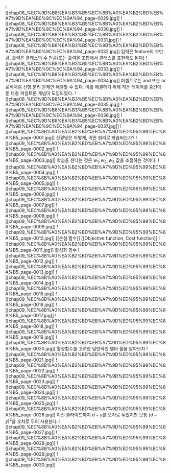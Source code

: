 ![[chap08_%EC%9D%B8%EA%B3%B5%EC%8B%A0%EA%B2%BD%EB%A7%9D%EA%B0%9C%EC%9A%94_page-0029.jpg]]
![[chap08_%EC%9D%B8%EA%B3%B5%EC%8B%A0%EA%B2%BD%EB%A7%9D%EA%B0%9C%EC%9A%94_page-0030.jpg]]
![[chap08_%EC%9D%B8%EA%B3%B5%EC%8B%A0%EA%B2%BD%EB%A7%9D%EA%B0%9C%EC%9A%94_page-0031.jpg]]
![[chap08_%EC%9D%B8%EA%B3%B5%EC%8B%A0%EA%B2%BD%EB%A7%9D%EA%B0%9C%EC%9A%94_page-0032.jpg]]
입력은 feature의 수만큼, 출력은 클래스의 수 만큼(또는 출력을 조합해서 클래스를 표현해도 된다)
![[chap08_%EC%9D%B8%EA%B3%B5%EC%8B%A0%EA%B2%BD%EB%A7%9D%EA%B0%9C%EC%9A%94_page-0033.jpg]]
![[chap08_%EC%9D%B8%EA%B3%B5%EC%8B%A0%EA%B2%BD%EB%A7%9D%EA%B0%9C%EC%9A%94_page-0034.jpg]]
퍼셉트로는 and 또는 or 로직처럼 선형 분리 문제만 해결할 수 있다.
이를 해결하기 위해 히든 레이어를 중간에 둔 다층 퍼셉트론 개념이 도입되었다.
![[chap08_%EC%9D%B8%EA%B3%B5%EC%8B%A0%EA%B2%BD%EB%A7%9D%EA%B0%9C%EC%9A%94_page-0035.jpg]]
![[chap08_%EC%9D%B8%EA%B3%B5%EC%8B%A0%EA%B2%BD%EB%A7%9D%EA%B0%9C%EC%9A%94_page-0036.jpg]]
![[chap08_%EC%9D%B8%EA%B3%B5%EC%8B%A0%EA%B2%BD%EB%A7%9D%EA%B0%9C%EC%9A%94_page-0037.jpg]]
![[chap09_%EC%8B%A0%EA%B2%BD%EB%A7%9D%ED%95%99%EC%8A%B5_page-0001.jpg]]
신경망은 어떻게, 어떤 원리로 학습되는가?
![[chap09_%EC%8B%A0%EA%B2%BD%EB%A7%9D%ED%95%99%EC%8A%B5_page-0002.jpg]]
![[chap09_%EC%8B%A0%EA%B2%BD%EB%A7%9D%ED%95%99%EC%8A%B5_page-0003.jpg]]
학습을 한다는 것은 $w_1, w_2, w_3$﻿ 값을 조절하는 것이다.
![[chap09_%EC%8B%A0%EA%B2%BD%EB%A7%9D%ED%95%99%EC%8A%B5_page-0004.jpg]]
![[chap09_%EC%8B%A0%EA%B2%BD%EB%A7%9D%ED%95%99%EC%8A%B5_page-0005.jpg]]
![[chap09_%EC%8B%A0%EA%B2%BD%EB%A7%9D%ED%95%99%EC%8A%B5_page-0006.jpg]]
![[chap09_%EC%8B%A0%EA%B2%BD%EB%A7%9D%ED%95%99%EC%8A%B5_page-0007.jpg]]
![[chap09_%EC%8B%A0%EA%B2%BD%EB%A7%9D%ED%95%99%EC%8A%B5_page-0008.jpg]]
![[chap09_%EC%8B%A0%EA%B2%BD%EB%A7%9D%ED%95%99%EC%8A%B5_page-0009.jpg]]
![[chap09_%EC%8B%A0%EA%B2%BD%EB%A7%9D%ED%95%99%EC%8A%B5_page-0010.jpg]]
[[손실 함수]] [[Objective function, Cost function]]
![[chap09_%EC%8B%A0%EA%B2%BD%EB%A7%9D%ED%95%99%EC%8A%B5_page-0011.jpg]]
활성화 함수
![[chap09_%EC%8B%A0%EA%B2%BD%EB%A7%9D%ED%95%99%EC%8A%B5_page-0012.jpg]]
![[chap09_%EC%8B%A0%EA%B2%BD%EB%A7%9D%ED%95%99%EC%8A%B5_page-0013.jpg]]
![[chap09_%EC%8B%A0%EA%B2%BD%EB%A7%9D%ED%95%99%EC%8A%B5_page-0014.jpg]]
![[chap09_%EC%8B%A0%EA%B2%BD%EB%A7%9D%ED%95%99%EC%8A%B5_page-0015.jpg]]
![[chap09_%EC%8B%A0%EA%B2%BD%EB%A7%9D%ED%95%99%EC%8A%B5_page-0016.jpg]]
![[chap09_%EC%8B%A0%EA%B2%BD%EB%A7%9D%ED%95%99%EC%8A%B5_page-0017.jpg]]
![[chap09_%EC%8B%A0%EA%B2%BD%EB%A7%9D%ED%95%99%EC%8A%B5_page-0018.jpg]]
![[chap09_%EC%8B%A0%EA%B2%BD%EB%A7%9D%ED%95%99%EC%8A%B5_page-0019.jpg]]
![[chap09_%EC%8B%A0%EA%B2%BD%EB%A7%9D%ED%95%99%EC%8A%B5_page-0020.jpg]]
활성함수를 고려한 일반적인 델타 룰을 알아보자
![[chap09_%EC%8B%A0%EA%B2%BD%EB%A7%9D%ED%95%99%EC%8A%B5_page-0021.jpg]]
![[chap09_%EC%8B%A0%EA%B2%BD%EB%A7%9D%ED%95%99%EC%8A%B5_page-0022.jpg]]
![[chap09_%EC%8B%A0%EA%B2%BD%EB%A7%9D%ED%95%99%EC%8A%B5_page-0023.jpg]]
![[chap09_%EC%8B%A0%EA%B2%BD%EB%A7%9D%ED%95%99%EC%8A%B5_page-0024.jpg]]
![[chap09_%EC%8B%A0%EA%B2%BD%EB%A7%9D%ED%95%99%EC%8A%B5_page-0025.jpg]]
![[chap09_%EC%8B%A0%EA%B2%BD%EB%A7%9D%ED%95%99%EC%8A%B5_page-0026.jpg]]
이전 슬라이드까지 $d-y$﻿를 오차로 두었지만 보통 $(d-y)^2$﻿을 오차로 두어 사용한다.
![[chap09_%EC%8B%A0%EA%B2%BD%EB%A7%9D%ED%95%99%EC%8A%B5_page-0027.jpg]]
![[chap09_%EC%8B%A0%EA%B2%BD%EB%A7%9D%ED%95%99%EC%8A%B5_page-0028.jpg]]
![[chap09_%EC%8B%A0%EA%B2%BD%EB%A7%9D%ED%95%99%EC%8A%B5_page-0029.jpg]]
![[chap09_%EC%8B%A0%EA%B2%BD%EB%A7%9D%ED%95%99%EC%8A%B5_page-0030.jpg]]